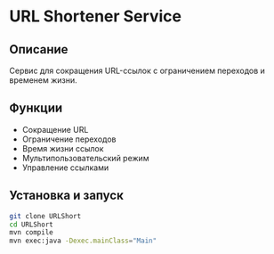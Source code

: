 # URL Shortener Service

## Описание
Сервис для сокращения URL-ссылок с ограничением переходов и временем жизни.

## Функции
- Сокращение URL
- Ограничение переходов
- Время жизни ссылок
- Мультипользовательский режим
- Управление ссылками

## Установка и запуск
```bash
git clone URLShort
cd URLShort
mvn compile
mvn exec:java -Dexec.mainClass="Main"

```
